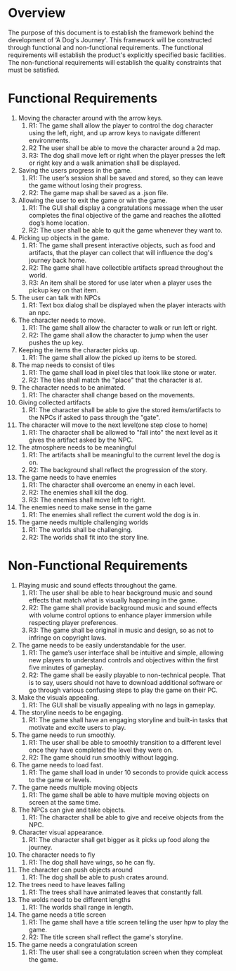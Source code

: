 # Overview
The purpose of this document is to establish the framework behind the development of ‘A Dog's Journey'. This framework will be constructed through functional and non-functional requirements. The functional requirements will establish the product's explicitly specified basic facilities. The non-functional requirements will establish the quality constraints that must be satisfied. 

# Functional Requirements
1. Moving the character around with the arrow keys.
   1. R1: The game shall allow the player to control the dog character using the left, right, and up arrow keys to navigate different environments.
   2. R2 The user shall be able to move the character around a 2d map.
   3. R3: The dog shall move left or right when the player presses the left or right key and a walk animation shall be displayed.
2. Saving the users progress in the game.
   1. R1: The user’s session shall be saved and stored, so they can leave the game without losing their progress.
   2. R2: The game map shall be saved as a .json file.
3. Allowing the user to exit the game or win the game.
   1. R1: The GUI shall display a congratulations message when the user completes the final objective of the game and reaches the allotted dog’s home location.
   2. R2: The user shall be able to quit the game whenever they want to.
4. Picking up objects in the game.
   1. R1: The game shall present interactive objects, such as food and artifacts, that the player can collect that will influence the dog's journey back home.
   2. R2: The game shall have collectible artifacts spread throughout the world.
   3. R3: An item shall be stored for use later when a player uses the pickup key on that item.
5. The user can talk with NPCs
   1. R1: Text box dialog shall be displayed when the player interacts with an npc.
6. The character needs to move.
   1. R1: The game shall allow the character to walk or run left or right.
   2. R2: The game shall allow the character to jump when the user pushes the up key.
7. Keeping the items the character picks up.
   1. R1: The game shall allow the picked up items to be stored.
8. The map needs to consist of tiles
   1. R1: The game shall load in pixel tiles that look like stone or water.
   2. R2: The tiles shall match the "place" that the character is at.
9. The character needs to be animated.
   1. R1: The character shall change based on the movements.
10. Giving collected artifacts
	1. R1: The character shall be able to give the stored items/artifacts to the NPCs if asked to pass through the "gate".
11. The character will move to the next level(one step close to home)
	1. R1: The character shall be allowed to "fall into" the next level as it gives the artifact asked by the NPC.
12. The atmosphere needs to be meaningful
    1. R1: The artifacts shall be meaningful to the current level the dog is on.
    2. R2: The background shall reflect the progression of the story.
13. The game needs to have enemies
    1. R1: The character shall overcome an enemy in each level.  
    2. R2: The enemies shall kill the dog.
    3. R3: The enemies shall move left to right.
14. The enemies need to make sense in the game
    1. R1: The enemies shall reflect the current wold the dog is in.
15. The game needs multiple challenging worlds
    1. R1: The worlds shall be challenging. 
    2. R2: The worlds shall fit into the story line.   

# Non-Functional Requirements
1. Playing music and sound effects throughout the game.
   1. R1: The user shall be able to hear background music and sound effects that match what is visually happening in the game.
   2. R2: The game shall provide background music and sound effects with volume control options to enhance player immersion while respecting player preferences.
   3. R3: The game shall be original in music and design, so as not to infringe on copyright laws.
2. The game needs to be easily understandable for the user.
   1. R1: The game’s user interface shall be intuitive and simple, allowing new players to understand controls and objectives within the first five minutes of gameplay.
   2. R2: The game shall be easily playable to non-technical people. That is to say, users should not have to download additional software or go through various confusing steps to play the game on their PC.
3. Make the visuals appealing.
   1. R1: The GUI shall be visually appealing with no lags in gameplay. 
4. The storyline needs to be engaging.
   1. R1: The game shall have an engaging storyline and built-in tasks that motivate and excite users to play. 
5. The game needs to run smoothly.
   1. R1: The user shall be able to smoothly transition to a different level once they have completed the level they were on.
   2. R2: The game should run smoothly without lagging.
6. The game needs to load fast.
   1. R1: The game shall load in under 10 seconds to provide quick access to the game or levels.
7. The game needs multiple moving objects
   1. R1: The game shall be able to have multiple moving objects on screen at the same time.
8. The NPCs can give and take objects.
	1. R1: The character shall be able to give and receive objects from the NPC.
9. Character visual appearance.
	1. R1: The character shall get bigger as it picks up food along the journey.
10. The character needs to fly
    1. R1: The dog shall have wings, so he can fly. 
11. The character can push objects around
    1. R1: The dog shall be able to push crates around.
12. The trees need to have leaves falling
    1. R1: The trees shall have animated leaves that constantly fall.
13. The wolds need to be different lengths
    1. R1: The worlds shall range in length.
14. The game needs a title screen 
	1. R1: The game shall have a title screen telling the user hpw to play the game.
    2. R2: The title screen shall reflect the game's storyline.
15. The game needs a congratulation screen
    1. R1: The user shall see a congratulation screen when they compleat the game. 
